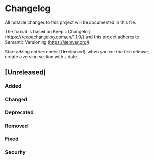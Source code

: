 # Changelog

All notable changes to this project will be documented in this file.

The format is based on Keep a Changelog (https://keepachangelog.com/en/1.1.0/) and this project adheres to Semantic Versioning (https://semver.org/).

Start adding entries under [Unreleased]; when you cut the first release, create a version section with a date.

## [Unreleased]
### Added
### Changed
### Deprecated
### Removed
### Fixed
### Security

